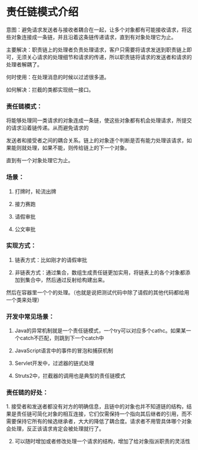 # 责任链模式介绍

意图：避免请求发送者与接收者耦合在一起，让多个对象都有可能接收请求，将这些对象连接成一条链，并且沿着这条链传递请求，直到有对象处理它为止。

主要解决：职责链上的处理者负责处理请求，客户只需要将请求发送到职责链上即可，无须关心请求的处理细节和请求的传递，所以职责链将请求的发送者和请求的处理者解耦了。

何时使用：在处理消息的时候以过滤很多道。

如何解决：拦截的类都实现统一接口。

### 责任链模式：

将能够处理同一类请求的对象连成一条链，使这些对象都有机会处理请求，所提交的请求沿着链传递。从而避免请求的

发送者和接受者之间的耦合关系。链上的对象逐个判断是否有能力处理该请求，如果能则就处理，如果不能，则传给链上的下一个对象。

直到有一个对象处理它为止。

### 场景：

1. 打牌时，轮流出牌

2. 接力赛跑

3. 请假审批

4. 公文审批

### 实现方式：

1. 链表方式：比如刚才的请假审批

2. 非链表方式：通过集合，数组生成责任链更加实用，将链表上的各个对象都添加到集合中，然后通过反射给构建出来。

然后在容器里一个个的处理。（也就是说把测试代码中除了请假的其他代码都给用一个类来处理）

### 开发中常见场景：

1. Java的异常机制就是一个责任链模式，一个try可以对应多个cathc。如果某一个catch不匹配，则跳到下一个catch中

2. JavaScript语言中的事件的冒泡和捕获机制

3. Servlet开发中，过滤器的链式处理

4. Struts2中，拦截器的调用也是典型的责任链模式

### 责任链的好处：

​1. 接受者和发送者都没有对方的明确信息，且链中的对象也并不知道链的结构，结果是责任链可简化对象的相互连接，它们仅需保持一个指向其后继者的引用，而不需要保持它所有的候选继承者，大大的降低了耦合度。请求者不用管具体哪个对象会处理，反正该请求肯定会被处理就行了。

2. 可以随时增加或者修改处理一个请求的结构，增加了给对象指派职责的灵活性

